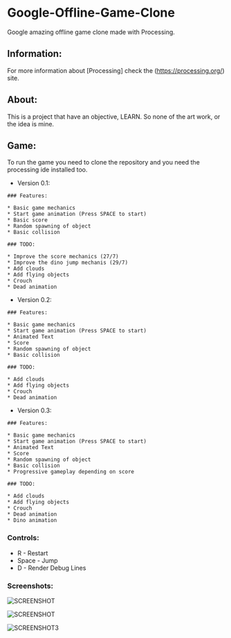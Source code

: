 # Google-Offline-Game-Clone

Google amazing offline game clone made with Processing.

## Information:
For more information about [Processing] check the (https://processing.org/) site.


## About:

This is a project that have an objective, LEARN. So none of the art work, or the idea is mine.

## Game:

To run the game you need to clone the repository and you need the processing ide installed too.

* Version 0.1:

```
### Features:

* Basic game mechanics
* Start game animation (Press SPACE to start)
* Basic score
* Random spawning of object
* Basic collision

### TODO:

* Improve the score mechanics (27/7)
* Improve the dino jump mechanis (29/7)
* Add clouds
* Add flying objects
* Crouch
* Dead animation
```

* Version 0.2:

```
### Features:

* Basic game mechanics
* Start game animation (Press SPACE to start)
* Animated Text
* Score
* Random spawning of object
* Basic collision

### TODO:

* Add clouds
* Add flying objects
* Crouch
* Dead animation

```

* Version 0.3:

```
### Features:

* Basic game mechanics
* Start game animation (Press SPACE to start)
* Animated Text
* Score
* Random spawning of object
* Basic collision
* Progressive gameplay depending on score

### TODO:

* Add clouds
* Add flying objects
* Crouch
* Dead animation
* Dino animation

```

### Controls:

* R - Restart
* Space - Jump
* D - Render Debug Lines

### Screenshots:

![SCREENSHOT](https://user-images.githubusercontent.com/17629370/43315379-b3537a5c-918d-11e8-8e31-8e0159d49a4b.png)

![SCREENSHOT ](https://user-images.githubusercontent.com/17629370/43315505-121d4e82-918e-11e8-90ff-e64fb4861ecf.png)

![SCREENSHOT3](https://user-images.githubusercontent.com/17629370/43315520-1e2c54ca-918e-11e8-9908-4242f55c586e.png)
